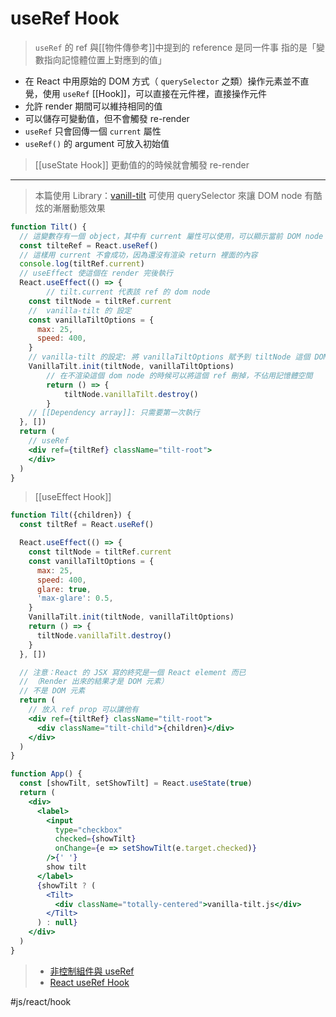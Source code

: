 # useRef Hook

> `useRef` 的 ref 與[[物件傳參考]]中提到的 reference 是同一件事
> 指的是「變數指向記憶體位置上對應到的值」

- 在 React 中用原始的 DOM 方式（ `querySelector` 之類）操作元素並不直覺，使用 `useRef` [[Hook]]，可以直接在元件裡，直接操作元件
- 允許 render 期間可以維持相同的值
- 可以儲存可變動值，但不會觸發 re-render
- `useRef` 只會回傳一個  `current` 屬性
- `useRef()` 的 argument 可放入初始值

>[[useState Hook]] 更動值的的時候就會觸發 re-render

---

>本篇使用 Library：[vanill-tilt](https://micku7zu.github.io/vanilla-tilt.js/index.html)
>可使用 querySelector 來讓 DOM node 有酷炫的漸層動態效果
```jsx
function Tilt() {
  // 這變數存有一個 object，其中有 current 屬性可以使用，可以顯示當前 DOM node
  const tilteRef = React.useRef()
  // 這樣用 current 不會成功，因為還沒有渲染 return 裡面的內容
  console.log(tiltRef.current)
  // useEffect 使這個在 render 完後執行
  React.useEffect(() => {
		// tilt.current 代表該 ref 的 dom node
    const tiltNode = tiltRef.current
    //  vanilla-tilt 的 設定
    const vanillaTiltOptions = {
      max: 25,
      speed: 400,
    }
    // vanilla-tilt 的設定: 將 vanillaTiltOptions 賦予到 tiltNode 這個 DOM node 上
    VanillaTilt.init(tiltNode, vanillaTiltOptions)
		// 在不渲染這個 dom node 的時候可以將這個 ref 刪掉，不佔用記憶體空間
		return () => {
			tiltNode.vanillaTilt.destroy()
		}
	// [[Dependency array]]: 只需要第一次執行 
  }, [])
  return (
    // useRef
    <div ref={tiltRef} className="tilt-root">
    </div>
  )
}
```
>[[useEffect Hook]]
```jsx
function Tilt({children}) {
  const tiltRef = React.useRef()

  React.useEffect(() => {
    const tiltNode = tiltRef.current
    const vanillaTiltOptions = {
      max: 25,
      speed: 400,
      glare: true,
      'max-glare': 0.5,
    }
    VanillaTilt.init(tiltNode, vanillaTiltOptions)
    return () => {
      tiltNode.vanillaTilt.destroy()
    }
  }, [])

  // 注意：React 的 JSX 寫的終究是一個 React element 而已
  // （Render 出來的結果才是 DOM 元素）
  // 不是 DOM 元素 
  return (
    // 放入 ref prop 可以讓他有
    <div ref={tiltRef} className="tilt-root">
      <div className="tilt-child">{children}</div>
    </div>
  )
}

function App() {
  const [showTilt, setShowTilt] = React.useState(true)
  return (
    <div>
      <label>
        <input
          type="checkbox"
          checked={showTilt}
          onChange={e => setShowTilt(e.target.checked)}
        />{' '}
        show tilt
      </label>
      {showTilt ? (
        <Tilt>
          <div className="totally-centered">vanilla-tilt.js</div>
        </Tilt>
      ) : null}
    </div>
  )
}
```


>- [非控制組件與 useRef](https://ithelp.ithome.com.tw/articles/10246939)
>- [React useRef Hook](https://www.w3schools.com/react/react_useref.asp)

#js/react/hook
